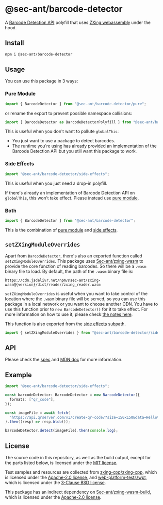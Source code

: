 # @sec-ant/barcode-detector

A [Barcode Detection API](https://wicg.github.io/shape-detection-api/#barcode-detection-api) polyfill that uses [ZXing webassembly](https://github.com/Sec-ant/zxing-wasm) under the hood.

## Install

```bash
npm i @sec-ant/barcode-detector
```

## Usage

You can use this package in 3 ways:

### Pure Module

```ts
import { BarcodeDetector } from "@sec-ant/barcode-detector/pure";
```

or rename the export to prevent possible namespace collisions:

```ts
import { BarcodeDetector as BarcodeDetectorPolyfill } from "@sec-ant/barcode-detector/pure";
```

This is useful when you don't want to pollute `globalThis`:

- You just want to use a package to detect barcodes.
- The runtime you're using has already provided an implementation of the Barcode Detection API but you still want this package to work.

### Side Effects

```ts
import "@sec-ant/barcode-detector/side-effects";
```

This is useful when you just need a drop-in polyfill.

If there's already an implementation of Barcode Detection API on `globalThis`, this won't take effect. Please instead use [pure module](#pure-module).

### Both

```ts
import { BarcodeDetector } from "@sec-ant/barcode-detector";
```

This is the combination of [pure module](#pure-module) and [side effects](#side-effects).

## `setZXingModuleOverrides`

Apart from `BarcodeDetector`, there's also an exported function called `setZXingModuleOverrides`. This package uses [Sec-ant/zxing-wasm](https://github.com/Sec-ant/zxing-wasm) to provide the core function of reading barcodes. So there will be a `.wasm` binary file to load. By default, the path of the `.wasm` binary file is:

```
https://cdn.jsdelivr.net/npm/@sec-ant/zxing-wasm@{version}/dist/reader/zxing_reader.wasm
```

`setZXingModuleOverrides` is useful when you want to take control of the location where the `.wasm` binary file will be served, so you can use this package in a local network or you want to choose another CDN. You have to use this function prior to `new BarcodeDetector()` for it to take effect. For more information on how to use it, please check [the notes here](https://github.com/Sec-ant/zxing-wasm#notes).

This function is also exported from the [side effects](#side-effects) subpath.

```ts
import { setZXingModuleOverrides } from "@sec-ant/barcode-detector/side-effects";
```

## API

Please check the [spec](https://wicg.github.io/shape-detection-api/#barcode-detection-api) and [MDN doc](https://developer.mozilla.org/docs/Web/API/Barcode_Detection_API) for more information.

## Example

```ts
import "@sec-ant/barcode-detector/side-effects";

const barcodeDetector: BarcodeDetector = new BarcodeDetector({
  formats: ["qr_code"],
});

const imageFile = await fetch(
  "https://api.qrserver.com/v1/create-qr-code/?size=150x150&data=Hello%20world!"
).then((resp) => resp.blob());

barcodeDetector.detect(imageFile).then(console.log);
```

## License

The source code in this repository, as well as the build output, except for the parts listed below, is licensed under the [MIT license](./LICENSE).

Test samples and resources are collected from [zxing-cpp/zxing-cpp](https://github.com/zxing-cpp/zxing-cpp), which is licensed under the [Apache-2.0 license](https://raw.githubusercontent.com/zxing-cpp/zxing-cpp/master/LICENSE), and [web-platform-tests/wpt](https://github.com/web-platform-tests/wpt), which is licensed under the [3-Clause BSD license](https://raw.githubusercontent.com/web-platform-tests/wpt/master/LICENSE.md).

This package has an indirect dependency on [Sec-ant/zxing-wasm-build](https://github.com/Sec-ant/zxing-wasm-build), which is licensed under the [Apache-2.0 license](https://raw.githubusercontent.com/Sec-ant/zxing-wasm-build/main/LICENSE).
